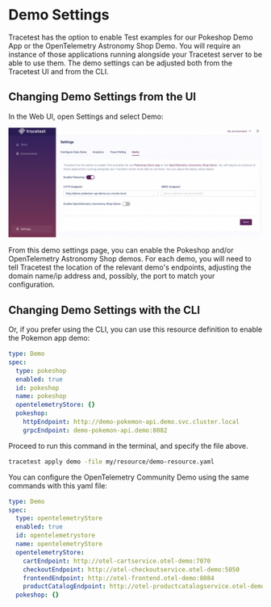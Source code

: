 # Demo Settings

Tracetest has the option to enable Test examples for our Pokeshop Demo App or the OpenTelemetry Astronomy Shop Demo. You will require an instance of those applications running alongside your Tracetest server to be able to use them. The demo settings can be adjusted both from the Tracetest UI and from the CLI. 

## Changing Demo Settings from the UI

In the Web UI, open Settings and select Demo:

![Demo Settings](./img/demo-settings.png)

From this demo settings page, you can enable the Pokeshop and/or OpenTelemetry Astronomy Shop demos. For each demo, you will need to tell Tracetest the location of the relevant demo's endpoints, adjusting the domain name/ip address and, possibly, the port to match your configuration.

## Changing Demo Settings with the CLI

Or, if you prefer using the CLI, you can use this resource definition to enable the Pokemon app demo:

```yaml
type: Demo
spec:
  type: pokeshop
  enabled: true
  id: pokeshop
  name: pokeshop
  opentelemetryStore: {}
  pokeshop:
    httpEndpoint: http://demo-pokemon-api.demo.svc.cluster.local
    grpcEndpoint: demo-pokemon-api.demo:8082
```

Proceed to run this command in the terminal, and specify the file above.

```bash
tracetest apply demo -file my/resource/demo-resource.yaml
```

You can configure the OpenTelemetry Community Demo using the same commands with this yaml file:

```yaml
type: Demo
spec:
  type: opentelemetryStore
  enabled: true
  id: opentelemetrystore
  name: opentelemetryStore
  opentelemetryStore:
    cartEndpoint: http://otel-cartservice.otel-demo:7070
    checkoutEndpoint: http://otel-checkoutservice.otel-demo:5050
    frontendEndpoint: http://otel-frontend.otel-demo:8084
    productCatalogEndpoint: http://otel-productcatalogservice.otel-demo:3550
  pokeshop: {}

```
